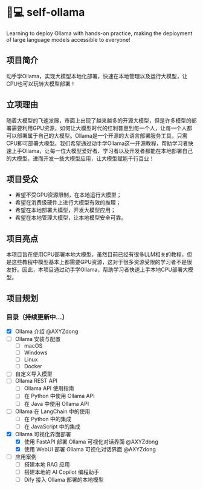 # 🦙💻 self-ollama
Learning to deploy Ollama with hands-on practice, making the deployment of large language models accessible to everyone!

## 项目简介
动手学Ollama，实现大模型本地化部署，快速在本地管理以及运行大模型，让CPU也可以玩转大模型部署！

## 立项理由
随着大模型的飞速发展，市面上出现了越来越多的开源大模型，但是许多模型的部署需要利用GPU资源，如何让大模型时代的红利普惠到每一个人，让每一个人都可以部署属于自己的大模型。Ollama是一个开源的大语言部署服务工具，只需CPU即可部署大模型。我们希望通过动手学Ollama这一开源教程，帮助学习者快速上手Ollama，让每一位大模型爱好者、学习者以及开发者都能在本地部署自己的大模型，进而开发一些大模型应用，让大模型赋能千行百业！

## 项目受众
- 希望不受GPU资源限制，在本地运行大模型；
- 希望在消费级硬件上进行大模型有效的推理；
- 希望在本地部署大模型，开发大模型应用；
- 希望在本地管理大模型，让本地模型安全可靠。

## 项目亮点
本项目旨在使用CPU部署本地大模型，虽然目前已经有很多LLM相关的教程，但是这些教程中模型基本上都需要GPU资源，这对于很多资源受限的学习者不是很友好。因此，本项目通过动手学Ollama，帮助学习者快速上手本地CPU部署大模型。

## 项目规划
### 目录（持续更新中...）
- [x] Ollama 介绍 @AXYZdong
- [ ] Ollama 安装与配置
  - [ ] macOS
  - [ ] Windows
  - [ ] Linux
  - [ ] Docker
- [ ] 自定义导入模型
- [ ] Ollama REST API
  - [ ] Ollama API 使用指南
  - [ ] 在 Python 中使用 Ollama API
  - [ ] 在 Java 中使用 Ollama API
- [ ] Ollama 在 LangChain 中的使用
    - [ ] 在 Python 中的集成
    - [ ] 在 JavaScript 中的集成
- [x] Ollama 可视化界面部署
    - [x] 使用 FastAPI 部署 Ollama 可视化对话界面 @AXYZdong
    - [x] 使用 WebUI 部署 Ollama 可视化对话界面 @AXYZdong
- [ ] 应用案例
    - [ ] 搭建本地 RAG 应用
    - [ ] 搭建本地的 AI Copilot 编程助手
    - [ ] Dify 接入 Ollama 部署的本地模型
